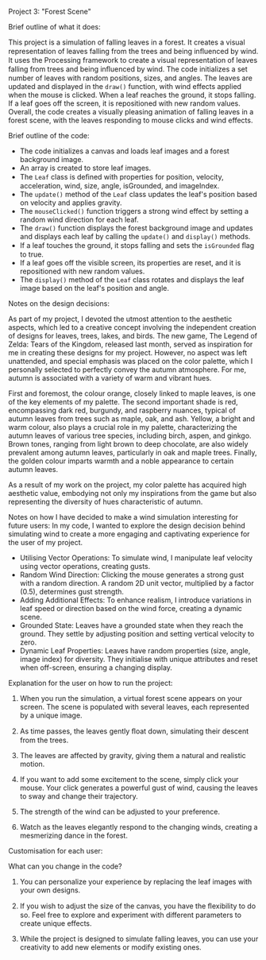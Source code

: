 Project 3: "Forest Scene"

Brief outline of what it does:

This project is a simulation of falling leaves in a forest. It creates a visual representation of leaves falling from the trees and being inﬂuenced by wind.
It uses the Processing framework to create a visual representation of leaves falling from trees and being inﬂuenced by wind. The code initializes a set number of leaves with random positions, sizes, and angles. The leaves are updated and displayed in the `draw()` function, with wind effects applied when the mouse is clicked. When a leaf reaches the ground, it stops falling. If a leaf goes off the screen, it is repositioned with new random values.
Overall, the code creates a visually pleasing animation of falling leaves in a forest scene, with the leaves responding to mouse clicks and wind effects.


Brief outline of the code:
- The code initializes a canvas and loads leaf images and a forest background image.
- An array is created to store leaf images.
- The `Leaf` class is deﬁned with properties for position, velocity, acceleration, wind, size, angle, isGrounded, and imageIndex.
- The `update()` method of the `Leaf` class updates the leaf's position based on velocity and applies gravity.
- The `mouseClicked()` function triggers a strong wind effect by setting a random wind direction for each leaf.
- The `draw()` function displays the forest background image and updates and displays each leaf by calling the `update()` and `display()` methods.
- If a leaf touches the ground, it stops falling and sets the `isGrounded` ﬂag to true.
- If a leaf goes off the visible screen, its properties are reset, and it is repositioned with new random values.
- The `display()` method of the `Leaf` class rotates and displays the leaf image based on the leaf's position and angle.


Notes on the design decisions:

As part of my project, I devoted the utmost attention to the aesthetic aspects, which led to a creative concept involving the independent creation of designs for leaves, trees, lakes, and birds. The new game, The Legend of Zelda: Tears of the Kingdom, released last month, served as inspiration for me in creating these designs for my project. However, no aspect was left unattended, and special emphasis was placed on the color palette, which I personally selected to perfectly convey the autumn atmosphere. For me, autumn is associated with a variety of warm and vibrant hues.

First and foremost, the colour orange, closely linked to maple leaves, is one of the key elements of my palette. The second important shade is red, encompassing dark red, burgundy, and raspberry nuances, typical of autumn leaves from trees such as maple, oak, and ash. Yellow, a bright and warm colour, also plays a crucial role in my palette, characterizing the autumn leaves of various tree species, including birch, aspen, and ginkgo. Brown tones, ranging from light brown to deep chocolate, are also widely prevalent among autumn leaves, particularly in oak and maple trees. Finally, the golden colour imparts warmth and a noble appearance to certain autumn leaves.

As a result of my work on the project, my color palette has acquired high aesthetic value, embodying not only my inspirations from the game but also representing the diversity of hues characteristic of autumn.


Notes on how I have decided to make a wind simulation interesting for future users:
In my code, I wanted to explore the design decision behind simulating wind to create a more engaging and captivating experience for the user of my project.
- Utilising Vector Operations:
To simulate wind, I manipulate leaf velocity using vector operations, creating gusts.
- Random Wind Direction:
Clicking the mouse generates a strong gust with a random direction. A random 2D unit vector, multiplied by a factor (0.5), determines gust strength.
- Adding Additional Effects:
To enhance realism, I introduce variations in leaf speed or direction based on the wind force, creating a dynamic scene.
- Grounded State:
Leaves have a grounded state when they reach the ground. They settle by adjusting position and setting vertical velocity to zero.
- Dynamic Leaf Properties:
Leaves have random properties (size, angle, image index) for diversity. They initialise with unique attributes and reset when off-screen, ensuring a changing display.


Explanation for the user on how to run the project:

1. When you run the simulation, a virtual forest scene appears on your screen. The scene is populated with several leaves, each represented by a unique image.

2. As time passes, the leaves gently ﬂoat down, simulating their descent from the trees.

3. The leaves are affected by gravity, giving them a natural and realistic motion.

4. If you want to add some excitement to the scene, simply click your mouse. Your click generates a powerful gust of wind, causing the leaves to sway and change their trajectory.

5. The strength of the wind can be adjusted to your preference.

6. Watch as the leaves elegantly respond to the changing winds, creating a mesmerizing dance in the forest.


Customisation for each user:

What can you change in the code?

1. You can personalize your experience by replacing the leaf images with your own designs.

2. If you wish to adjust the size of the canvas, you have the ﬂexibility to do so. Feel free to explore and experiment with different parameters to create unique effects.

3. While the project is designed to simulate falling leaves, you can use your creativity to add new elements or modify existing ones.
